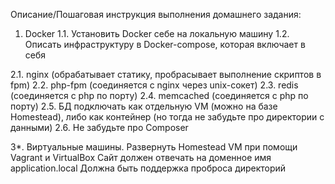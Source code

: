 Описание/Пошаговая инструкция выполнения домашнего задания:
1. Docker
1.1. Установить Docker себе на локальную машину
1.2. Описать инфраструктуру в Docker-compose, которая включает в себя
   
2.1. nginx (обрабатывает статику, пробрасывает выполнение скриптов в fpm)
2.2. php-fpm (соединяется с nginx через unix-сокет)
2.3. redis (соединяется с php по порту)
2.4. memcached (соединяется с php по порту)
2.5. БД подключать как отдельную VM (можно на базе Homestead), либо как контейнер (но тогда не забудьте про директории с данными)
2.6. Не забудьте про Composer

3*. Виртуальные машины.
Развернуть Homestead VM при помощи Vagrant и VirtualBox
Сайт должен отвечать на доменное имя application.local
Должна быть поддержка проброса директорий
